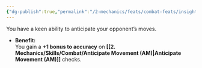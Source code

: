 ```yaml
---
{"dg-publish":true,"permalink":"/2-mechanics/feats/combat-feats/insight/","noteIcon":""}
---
```


You have a keen ability to anticipate your opponent’s moves.

- **Benefit:**  
    You gain a **+1 bonus to accuracy** on **[[2. Mechanics/Skills/Combat/Anticipate Movement (AM)\|Anticipate Movement (AM)]]** checks.